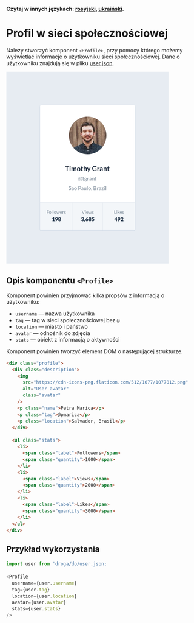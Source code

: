 **Czytaj w innych językach: [rosyjski](README.md), [ukraiński](README.ua.md).**

# Profil w sieci społecznościowej

Należy stworzyć komponent `<Profile>`, przy pomocy którego możemy wyświetlać
informacje o użytkowniku sieci społecznościowej. Dane o użytkowniku znajdują się
w pliku [user.json](./user.json).

![Preview komponentu Profile](./preview.png)

## Opis komponentu `<Profile>`

Komponent powinien przyjmować kilka propsów z informacją o użytkowniku:

- `username` — nazwa użytkownika
- `tag` — tag w sieci społecznościowej bez `@`
- `location` — miasto i państwo
- `avatar` — odnośnik do zdjęcia
- `stats` — obiekt z informacją o aktywności

Komponent powinien tworzyć element DOM o następującej strukturze.

```html
<div class="profile">
  <div class="description">
    <img
      src="https://cdn-icons-png.flaticon.com/512/1077/1077012.png"
      alt="User avatar"
      class="avatar"
    />
    <p class="name">Petra Marica</p>
    <p class="tag">@pmarica</p>
    <p class="location">Salvador, Brasil</p>
  </div>

  <ul class="stats">
    <li>
      <span class="label">Followers</span>
      <span class="quantity">1000</span>
    </li>
    <li>
      <span class="label">Views</span>
      <span class="quantity">2000</span>
    </li>
    <li>
      <span class="label">Likes</span>
      <span class="quantity">3000</span>
    </li>
  </ul>
</div>
```

## Przykład wykorzystania

```js
import user from 'droga/do/user.json;

<Profile
  username={user.username}
  tag={user.tag}
  location={user.location}
  avatar={user.avatar}
  stats={user.stats}
/>
```
